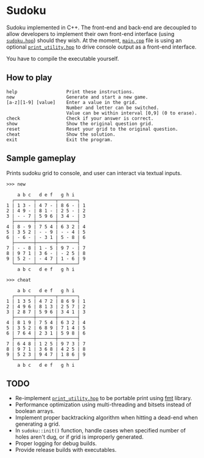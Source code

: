 # Sudoku

Sudoku implemented in C++. The front-end and back-end are decoupled to allow developers to implement their own front-end interface (using [`sudoku.hpp`](/inc/sudoku.hpp)) should they wish. At the moment, [`main.cpp`](src/main.cpp) file is using an optional [`print_utility.hpp`](inc/print_utility.hpp) to drive console output as a front-end interface.

You have to compile the executable yourself.

## How to play

```text
help                  Print these instructions.
new                   Generate and start a new game.
[a-z][1-9] [value]    Enter a value in the grid.
                      Number and letter can be switched.
                      Value can be within interval [0,9] (0 to erase).
check                 Check if your answer is correct.
show                  Show the original question grid.
reset                 Reset your grid to the original question.
cheat                 Show the solution.
exit                  Exit the program.
```

## Sample gameplay

Prints sudoku grid to console, and user can interact via textual inputs.

```text
>>> new

    a b c   d e f   g h i
  ┌───────┬───────┬───────┐
1 | 1 3 - | 4 7 - | 8 6 - | 1
2 | 4 9 - | 8 1 - | 2 5 - | 2
3 | - - 7 | 5 9 6 | 3 4 - | 3
  ├───────┼───────┼───────┤
4 | 8 - 9 | 7 5 4 | 6 3 2 | 4
5 | 3 5 2 | - - 9 | - - 4 | 5
6 | - 6 - | - 3 1 | 5 - 8 | 6
  ├───────┼───────┼───────┤
7 | - - 8 | 1 - 5 | 9 7 - | 7
8 | 9 7 1 | 3 6 - | - 2 5 | 8
9 | 5 2 - | - 4 7 | 1 - 6 | 9
  └───────┴───────┴───────┘
    a b c   d e f   g h i

>>> cheat

    a b c   d e f   g h i
  ┌───────┬───────┬───────┐
1 | 1 3 5 | 4 7 2 | 8 6 9 | 1
2 | 4 9 6 | 8 1 3 | 2 5 7 | 2
3 | 2 8 7 | 5 9 6 | 3 4 1 | 3
  ├───────┼───────┼───────┤
4 | 8 1 9 | 7 5 4 | 6 3 2 | 4
5 | 3 5 2 | 6 8 9 | 7 1 4 | 5
6 | 7 6 4 | 2 3 1 | 5 9 8 | 6
  ├───────┼───────┼───────┤
7 | 6 4 8 | 1 2 5 | 9 7 3 | 7
8 | 9 7 1 | 3 6 8 | 4 2 5 | 8
9 | 5 2 3 | 9 4 7 | 1 8 6 | 9
  └───────┴───────┴───────┘
    a b c   d e f   g h i
```

## TODO

- Re-implement [`print_utility.hpp`](inc/print_utility.hpp) to be portable print using [fmt](https://github.com/fmtlib/fmt) library.
- Performance optimization using multi-threading and bitsets instead of boolean arrays.
- Implement proper backtracking algorithm when hitting a dead-end when generating a grid.
- In `sudoku::init()` function, handle cases when specified number of holes aren't dug, or if grid is improperly generated.
- Proper logging for debug builds.
- Provide release builds with executables.
